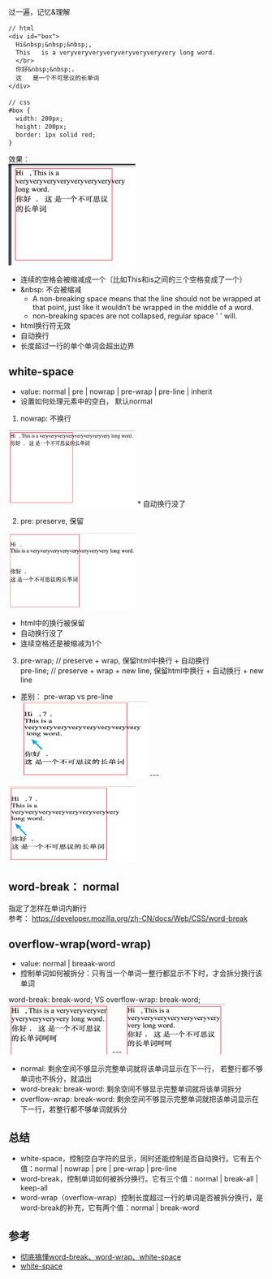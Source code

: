 过一遍，记忆&理解

```、、
// html
<div id="box">
  Hi&nbsp;&nbsp;&nbsp;,
  This   is a veryveryveryveryveryveryveryvery long word.
  </br>
  你好&nbsp;&nbsp;，
  这   是一个不可思议的长单词
</div>

// css
#box {
  width: 200px;
  height: 200px;
  border: 1px solid red;
}
```
效果：  
<img src="./imgs/1.png" width="250" height="200">

* 连续的空格会被缩减成一个（比如This和is之间的三个空格变成了一个）
* &nbsp: 不会被缩减
  - A non-breaking space means that the line should not be wrapped at that point, just like it wouldn’t be wrapped in the middle of a word.
  - non-breaking spaces are not collapsed, regular space ' ' will.
* html换行符无效
* 自动换行
* 长度超过一行的单个单词会超出边界

## white-space
* value: normal | pre | nowrap | pre-wrap | pre-line | inherit
* 设置如何处理元素中的空白， 默认normal

1. nowrap: 不换行   
<img src="./imgs/2.png" width="250" height="150">
* 自动换行没了

2. pre: preserve, 保留    
<img src="./imgs/3.png" width="250" height="150">

* html中的换行被保留
* 自动换行没了
* 连续空格还是被缩减为1个

3. pre-wrap; // preserve + wrap, 保留html中换行 + 自动换行    
   pre-line; // preserve + wrap + new line, 保留html中换行 + 自动换行 + new line
* 差别： pre-wrap vs pre-line   
<img src="./imgs/4.png" width="250" height="150"> ---
<img src="./imgs/5.png" width="250" height="150">

## word-break： normal
指定了怎样在单词内断行    
参考： https://developer.mozilla.org/zh-CN/docs/Web/CSS/word-break

## overflow-wrap(word-wrap)
* value: normal | breaak-word
* 控制单词如何被拆分：只有当一个单词一整行都显示不下时，才会拆分换行该单词

word-break: break-word;  VS overflow-wrap: break-word;  
<img src="./imgs/6.png" width="200" height="100">  --- 
<img src="./imgs/7.png" width="200" height="100">
* normal: 剩余空间不够显示完整单词就将该单词显示在下一行， 若整行都不够单词也不拆分，就溢出
* word-break: break-word: 剩余空间不够显示完整单词就将该单词拆分
* overflow-wrap: break-word: 剩余空间不够显示完整单词就把该单词显示在下一行，若整行都不够单词就拆分

## 总结
* white-space，控制空白字符的显示，同时还能控制是否自动换行。它有五个值：normal | nowrap | pre | pre-wrap | pre-line
* word-break，控制单词如何被拆分换行。它有三个值：normal | break-all | keep-all
* word-wrap（overflow-wrap）控制长度超过一行的单词是否被拆分换行，是word-break的补充，它有两个值：normal | break-word


## 参考
* [彻底搞懂word-break、word-wrap、white-space](https://juejin.im/post/5b8905456fb9a01a105966b4)
* [white-space](https://developer.mozilla.org/zh-CN/docs/Web/CSS/white-space)
